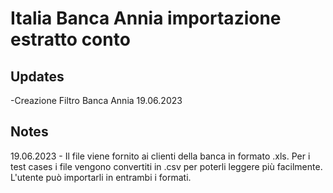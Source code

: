 
# Italia Banca Annia importazione estratto conto

## Updates

-Creazione Filtro Banca Annia 19.06.2023

## Notes

19.06.2023 - Il file viene fornito ai clienti della banca in formato .xls. Per i test cases i file vengono convertiti in
.csv per poterli leggere più facilmente. L'utente può importarli in entrambi i formati.

